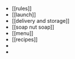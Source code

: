 - [[rules]]
- [[launch]]
- [[delivery and storage]]
- [[soap nut soap]]
- [[menu]]
- [[recipes]]
-
-